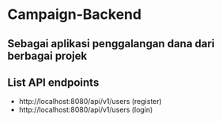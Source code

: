 # Campaign-Backend

## Sebagai aplikasi penggalangan dana dari berbagai projek

## List API endpoints

- http://localhost:8080/api/v1/users (register)
- http://localhost:8080/api/v1/users (login)
